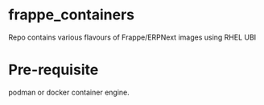 # frappe_containers
Repo contains various flavours of Frappe/ERPNext images using RHEL UBI
# Pre-requisite
podman or docker container engine.
